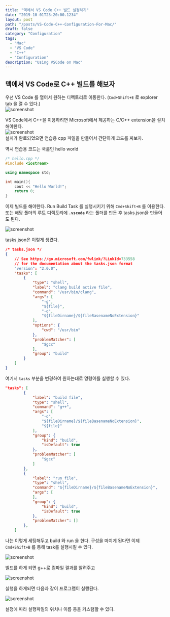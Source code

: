 ```yaml
---
title: "맥에서 VS Code C++ 빌드 설정하기"
date: "2019-10-01T23:20:00.1234"
layout: post
path: "/posts/VS-Code-C++-Configuration-For-Mac/"
draft: false
category: "Configuration"
tags:
  - "Mac"
  - "VS Code"
  - "C++"
  - "Configuration"
description: "Using VSCode on Mac"
---
```


## 맥에서 VS Code로 C++ 빌드를 해보자

우선 VS Code 를 열어서 원하는 디렉토리로 이동한다.
(`Cmd+Shift+E` 로 explorer tab 을 열 수 있다.)  
![screenshot](./image2.png)

VS Code에서 C++을 이용하려면 Microsoft에서 제공하는 C/C++ extension을 설치해야한다.  
![screenshot](./image3.png)  
설치가 완료되었으면 연습용 cpp 파일을 만들어서 간단하게 코드를 짜보자.  
  
역시 연습용 코드는 국룰인 hello world
``` cpp
/* hello.cpp */
#include <iostream>

using namespace std;

int main(){
    cout << "Hello World!";
    return 0;
}
```

이제 빌드를 해야한다. Run Build Task 를 실행시키기 위해 `Cmd+Shift+B` 를 이용한다.  
또는 해당 폴더의 루트 디렉토리에 __`.vscode`__ 라는 폴더를 만든 후 tasks.json을 만들어도 된다.

![screenshot](./image4.png)


tasks.json은 이렇게 생겼다.

```json
/* tasks.json */
{
    // See https://go.microsoft.com/fwlink/?LinkId=733558 
    // for the documentation about the tasks.json format
    "version": "2.0.0",
    "tasks": [
        {
            "type": "shell",
            "label": "clang build active file",
            "command": "/usr/bin/clang",
            "args": [
                "-g",
                "${file}",
                "-o",
                "${fileDirname}/${fileBasenameNoExtension}"
            ],
            "options": {
                "cwd": "/usr/bin"
            },
            "problemMatcher": [
                "$gcc"
            ],
            "group": "build"
        }
    ]
}
```
여기서 `tasks` 부분을 변경하여 원하는대로 명령어를 실행할 수 있다.

``` json
"tasks": [
        {
            "label": "build file",
            "type": "shell",
            "command": "g++",
            "args": [
                "-o",
                "${fileDirname}/${fileBasenameNoExtension}",
                "${file}"
            ],
            "group": {
                "kind": "build",
                "isDefault": true
            },
            "problemMatcher": [
                "$gcc"
            ]
        },
        {
            "label": "run file",
            "type": "shell",
            "command": "${fileDirname}/${fileBasenameNoExtension}",
            "args": [
            ],
            "group": {
                "kind": "build",
                "isDefault": true
            },
            "problemMatcher": []
        },
    ]
```

나는 이렇게 세팅해두고 build 와 run 을 한다. 구성을 마치게 된다면 이제 `Cmd+Shift+B` 를 통해 task를 실행시킬 수 있다.

![screenshot](./image5.png)

빌드를 하게 되면 g++로 컴파일 결과를 알려주고

![screenshot](./image6.png)

실행을 하게되면 다음과 같이 프로그램이 실행된다.

![screenshot](./image7.png)

설정에 따라 실행파일의 위치나 이름 등을 커스텀할 수 있다.
